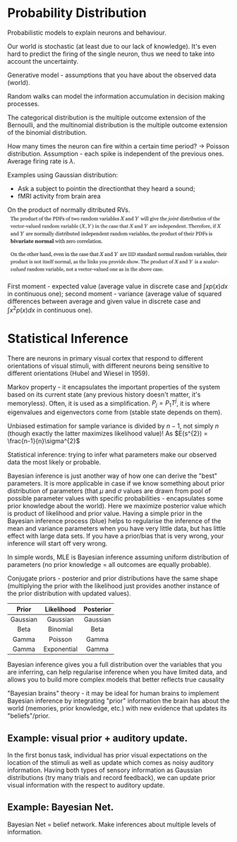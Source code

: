 # Probability Distribution

Probabilistic models to explain neurons and behaviour.

Our world is stochastic (at least due to our lack of knowledge). It's even hard to predict the firing of the single neuron, thus we need to take into account the uncertainty.

Generative model - assumptions that you have about the observed data (world).

Random walks can model the information accumulation in decision making processes.

The categorical distribution is the multiple outcome extension of the Bernoulli, and the multinomial distribution is the multiple outcome extension of the binomial distribution.

How many times the neuron can fire within a certain time period? -> Poisson distribution.
Assumption - each spike is independent of the previous ones. Average firing rate is $\lambda$.

Examples using Gaussian distribution:

- Ask a subject to pointin the directionthat they heard a sound;
- fMRI activity from brain area

On the product of normally ditributed RVs.
![On the product of normally ditributed RVs](../images/statistics.png)

First moment - expected value (average value in discrete case and $\int xp(x)dx$ in continuous one); second moment - variance (average value of squared differences between average and given value in discrete case and $\int x^{2}p(x)dx$ in continuous one).

# Statistical Inference

There are neurons in primary visual cortex that respond to different orientations of visual stimuli, with different neurons being sensitive to different orientations (Hubel and Wiesel in 1959).

Markov property - it encapsulates the important properties of the system based on its current state (any previous history doesn't matter, it's memoryless). Often, it is used as a simplification. $P_j = P_1T^{j}$, it is where eigenvalues and eigenvectors come from (stable state depends on them).

Unbiased estimation for sample variance is divided by $n-1$, not simply $n$ (though exactly the latter maximizes likelihood value)! As $E(s^{2}) = \frac{n-1}{n}\sigma^{2}$

Statistical inference: trying to infer what parameters make our observed data the most likely or probable.

Bayesian inference is just another way of how one can derive the "best" parameters. It is more applicable in case if
we know something about prior distribution of parameters (that $\mu$ and $\sigma$ values are drawn from pool of possible parameter values with specific probabilities - encapsulates some prior knowledge about the world). Here we maximize posterior value which is product of likelihood and prior value. Having a simple prior in the Bayesian inference process (blue) helps to regularise the inference of the mean and variance parameters when you have very little data, but has little effect with large data sets. If you have a prior/bias that is very wrong, your inference will start off very wrong.

In simple words, MLE is Bayesian inference assuming uniform distribution of parameters (no prior knowledge = all outcomes are equally probable).

Conjugate priors - posterior and prior distributions have the same shape (multiplying the prior with the likelihood just provides another instance of the prior distribution with updated values).

|  Prior   | Likelihood  | Posterior |
| :------: | :---------: | :-------: |
| Gaussian |  Gaussian   | Gaussian  |
|   Beta   |  Binomial   |   Beta    |
|  Gamma   |   Poisson   |   Gamma   |
|  Gamma   | Exponential |   Gamma   |

Bayesian inference gives you a full distribution over the variables that you are inferring, can help regularise inference when you have limited data, and allows you to build more complex models that better reflects true causality

"Bayesian brains" theory - it may be ideal for human brains to implement Bayesian inference by integrating "prior"
information the brain has about the world (memories, prior knowledge, etc.) with
new evidence that updates its "beliefs"/prior.

## Example: visual prior + auditory update.

In the first bonus task, individual has prior visual expectations on the location of the stimuli as well as update which comes as noisy auditory information. Having both types of sensory information as Gaussian distributions (try many trials and record feedback), we can update prior visual information with the respect to auditory update.

## Example: Bayesian Net.

Bayesian Net = belief network. Make inferences about multiple levels of information.
